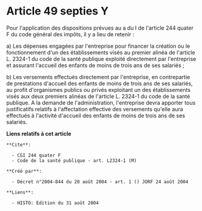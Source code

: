 # Article 49 septies Y

Pour l'application des dispositions prévues au a du I de l'article 244 quater F du code général des impôts, il y a lieu de
retenir :

a) Les dépenses engagées par l'entreprise pour financer la création ou le fonctionnement d'un des établissements visés au
premier alinéa de l'article L. 2324-1 du code de la santé publique exploité directement par l'entreprise et assurant
l'accueil des enfants de moins de trois ans de ses salariés ;

b) Les versements effectués directement par l'entreprise, en contrepartie de prestations d'accueil des enfants de moins de
trois ans de ses salariés, au profit d'organismes publics ou privés exploitant un des établissements visés aux deux premiers
alinéas de l'article L. 2324-1 du code de la santé publique. A la demande de l'administration, l'entreprise devra apporter
tous justificatifs relatifs à l'affectation effective des versements qu'elle aura effectués à l'activité d'accueil des
enfants de moins de trois ans de ses salariés.

**Liens relatifs à cet article**

	**Cite**:

	  - CGI 244 quater F
	  - Code de la santé publique - art. L2324-1 (M)

	**Créé par**:

	  - Décret n°2004-844 du 20 août 2004 - art. 1 () JORF 24 août 2004

	**Liens**:

	  - HISTO: Edition du 31 août 2004
